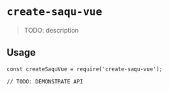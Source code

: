 # `create-saqu-vue`

> TODO: description

## Usage

```
const createSaquVue = require('create-saqu-vue');

// TODO: DEMONSTRATE API
```
